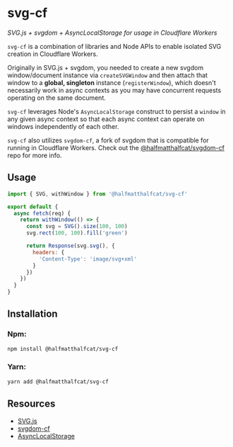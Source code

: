 # svg-cf

_SVG.js + svgdom + AsyncLocalStorage for usage in Cloudflare Workers_

`svg-cf` is a combination of libraries and Node APIs to enable isolated SVG creation in Cloudflare Workers.

Originally in SVG.js + svgdom, you needed to create a new svgdom window/document instance via `createSVGWindow` and then attach that window to a **global, singleton** instance (`registerWindow`),
which doesn't necessarily work in async contexts as you may have concurrent requests operating on the same document.

`svg-cf` leverages Node's `AsyncLocalStorage` construct to persist a `window` in any given async context so that each async context can operate on windows independently of each other.

`svg-cf` also utilizes `svgdom-cf`, a fork of svgdom that is compatible
for running in Cloudflare Workers. Check out the [@halfmatthalfcat/svgdom-cf](https://github.com/halfmatthalfcat/svgdom-cf) repo for more info.

## Usage

```js
import { SVG, withWindow } from '@halfmatthalfcat/svg-cf'

export default {
  async fetch(req) {
    return withWindow(() => {
      const svg = SVG().size(100, 100)
      svg.rect(100, 100).fill('green')

      return Response(svg.svg(), {
        headers: {
          'Content-Type': 'image/svg+xml'
        }
      })
    })
  }
}
```

## Installation

### Npm:

```sh
npm install @halfmatthalfcat/svg-cf
```

### Yarn:

```sh
yarn add @halfmatthalfcat/svg-cf
```

## Resources

- [SVG.js](https://svgjs.dev/docs/3.0/)
- [svgdom-cf](https://github.com/halfmatthalfcat/svgdom-cf)
- [AsyncLocalStorage](https://nodejs.org/api/async_context.html#class-asynclocalstorage)

